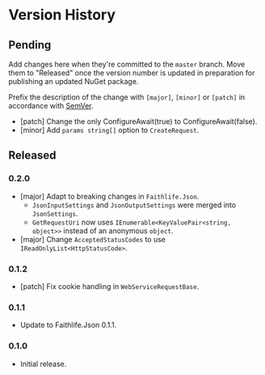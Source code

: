 # Version History

## Pending

Add changes here when they're committed to the `master` branch. Move them to "Released" once the version number
is updated in preparation for publishing an updated NuGet package.

Prefix the description of the change with `[major]`, `[minor]` or `[patch]` in accordance with [SemVer](http://semver.org).

* [patch] Change the only ConfigureAwait(true) to ConfigureAwait(false).
* [minor] Add `params string[]` option to `CreateRequest`.

## Released

### 0.2.0

* [major] Adapt to breaking changes in `Faithlife.Json`.
  * `JsonInputSettings` and `JsonOutputSettings` were merged into `JsonSettings`.
  * `GetRequestUri` now uses `IEnumerable<KeyValuePair<string, object>>` instead of an anonymous `object`.
* [major] Change `AcceptedStatusCodes` to use `IReadOnlyList<HttpStatusCode>`.

### 0.1.2

* [patch] Fix cookie handling in `WebServiceRequestBase`.

### 0.1.1

* Update to Faithlife.Json 0.1.1.

### 0.1.0

* Initial release.

